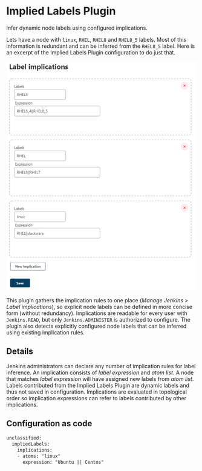 # Implied Labels Plugin

Infer dynamic node labels using configured implications.

Lets have a node with `linux`, `RHEL`, `RHEL8` and `RHEL8_5` labels.
Most of this information is redundant and can be inferred from the `RHEL8_5`
label. Here is an excerpt of the Implied Labels Plugin configuration to do
just that.

![](docs/images/implied-labels.png)

This plugin gathers the implication rules to one place (*Manage Jenkins
\> Label implications*), so explicit node labels can be defined in more
concise form (without redundancy). Implications are readable for every
user with `Jenkins.READ`, but only `Jenkins.ADMINISTER` is authorized to
configure. The plugin also detects explicitly configured node labels that
can be inferred using existing implication rules.

## Details

Jenkins administrators can declare any number of implication rules for
label inference. An implication consists of *label expression* and *atom
list*. A node that matches *label expression* will have assigned new
labels from *atom list*. Labels contributed from the Implied Labels Plugin
are dynamic labels and thus not saved in configuration. Implications are
evaluated in topological order so implication expressions can refer to
labels contributed by other implications.

## Configuration as code

```
unclassified:
  impliedLabels:
    implications:
    - atoms: "linux"
      expression: "Ubuntu || Centos"
```
